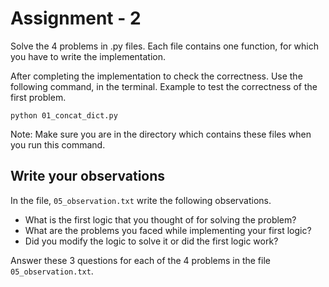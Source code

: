 # Assignment - 2

Solve the 4 problems in .py files.
Each file contains one function, for which you have to write the implementation.

After completing the implementation to check the correctness. 
Use the following command, in the terminal. Example to test the correctness of the first problem.
```
python 01_concat_dict.py
```

Note: Make sure you are in the directory which contains these files when you run this command.

## Write your observations
In the file, `05_observation.txt` write the following observations.
+ What is the first logic that you thought of for solving the problem?
+ What are the problems you faced while implementing your first logic?
+ Did you modify the logic to solve it or did the first logic work?

Answer these 3 questions for each of the 4 problems in the file `05_observation.txt`.
